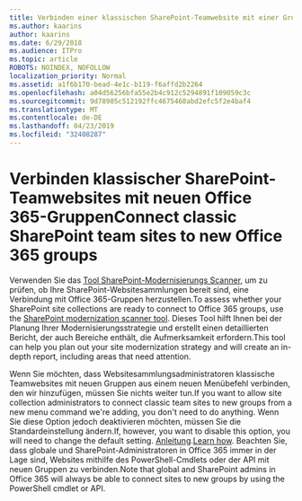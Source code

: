 ```yaml
---
title: Verbinden einer klassischen SharePoint-Teamwebsite mit einer Gruppe
ms.author: kaarins
author: kaarins
ms.date: 6/29/2018
ms.audience: ITPro
ms.topic: article
ROBOTS: NOINDEX, NOFOLLOW
localization_priority: Normal
ms.assetid: a1f6b170-bead-4e1c-b119-f6affd2b2264
ms.openlocfilehash: a04d56256bfa55e2b4c912c5294891f109059c3c
ms.sourcegitcommit: 9d78905c512192ffc4675468abd2efc5f2e4baf4
ms.translationtype: MT
ms.contentlocale: de-DE
ms.lasthandoff: 04/23/2019
ms.locfileid: "32408287"
---
```

# <a name="connect-classic-sharepoint-team-sites-to-new-office-365-groups"></a><span data-ttu-id="63011-102">Verbinden klassischer SharePoint-Teamwebsites mit neuen Office 365-Gruppen</span><span class="sxs-lookup"><span data-stu-id="63011-102">Connect classic SharePoint team sites to new Office 365 groups</span></span>

<span data-ttu-id="63011-103">Verwenden Sie das [Tool SharePoint-Modernisierungs Scanner](https://go.microsoft.com/fwlink/?linkid=873066), um zu prüfen, ob Ihre SharePoint-Websitesammlungen bereit sind, eine Verbindung mit Office 365-Gruppen herzustellen.</span><span class="sxs-lookup"><span data-stu-id="63011-103">To assess whether your SharePoint site collections are ready to connect to Office 365 groups, use the [SharePoint modernization scanner tool](https://go.microsoft.com/fwlink/?linkid=873066).</span></span> <span data-ttu-id="63011-104">Dieses Tool hilft Ihnen bei der Planung Ihrer Modernisierungsstrategie und erstellt einen detaillierten Bericht, der auch Bereiche enthält, die Aufmerksamkeit erfordern.</span><span class="sxs-lookup"><span data-stu-id="63011-104">This tool can help you plan out your site modernization strategy and will create an in-depth report, including areas that need attention.</span></span>
  
<span data-ttu-id="63011-105">Wenn Sie möchten, dass Websitesammlungsadministratoren klassische Teamwebsites mit neuen Gruppen aus einem neuen Menübefehl verbinden, den wir hinzufügen, müssen Sie nichts weiter tun.</span><span class="sxs-lookup"><span data-stu-id="63011-105">If you want to allow site collection administrators to connect classic team sites to new groups from a new menu command we're adding, you don't need to do anything.</span></span> <span data-ttu-id="63011-106">Wenn Sie diese Option jedoch deaktivieren möchten, müssen Sie die Standardeinstellung ändern.</span><span class="sxs-lookup"><span data-stu-id="63011-106">If, however, you want to disable this option, you will need to change the default setting.</span></span> <span data-ttu-id="63011-107">[Anleitung](https://go.microsoft.com/fwlink/?linkid=2004316).</span><span class="sxs-lookup"><span data-stu-id="63011-107">[Learn how](https://go.microsoft.com/fwlink/?linkid=2004316).</span></span> <span data-ttu-id="63011-108">Beachten Sie, dass globale und SharePoint-Administratoren in Office 365 immer in der Lage sind, Websites mithilfe des PowerShell-Cmdlets oder der API mit neuen Gruppen zu verbinden.</span><span class="sxs-lookup"><span data-stu-id="63011-108">Note that global and SharePoint admins in Office 365 will always be able to connect sites to new groups by using the PowerShell cmdlet or API.</span></span>
  

